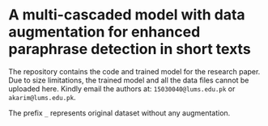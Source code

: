 # A multi-cascaded model with data augmentation for enhanced paraphrase detection in short texts
The repository contains the code and trained model for the research paper. Due to size limitations, the trained model and all the data files cannot be uploaded here. Kindly email the authors at: ``15030040@lums.edu.pk`` or ``akarim@lums.edu.pk``.

The prefix ``_`` represents original dataset without any augmentation.
